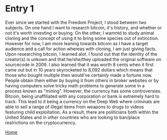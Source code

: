 # Entry 1
 Ever since we started with the Freedom Project, I stood between two subjects. On one hand I want to research bitcoin, it's history, and whether or not it's worth investing or buying. On the other, I wamntd to study animal cloning and the concept of using it to bring some species out of extinction. However for now, I am more leaning towards bitcoin as I have a target audience and a call for action whereas with cloning, I am just giving facts. Upon researching bitcoin, I learned alot. I found out that the identity of the creator(s) is unkown and that he/she/they uploaded the original software on sourcecode in 2009. I also learned that it was worth 8 cents when it first came out but in 10 years skyrocketed to 8,092 dollars which means that those who bought multiple then would've certainly made a fortune now. People obtain them either by buying it from others in broker websites or by having computers solve tricky math problems to generate some in a process known as "mining". However, the currency has some controversies. Bitcoin, being unaffiliated with any corporation or bank is extremely hard to track. This lead to it being a currency on the Deep Web where criminals are able to sell a range of illegal items from weapons to drugs to videos featuring child exploitation. As a result, there are politicians both within the United States and in other countries who are looking to ban/place restrictions on the cryptocurrency.
 

[Home](../README.md)

